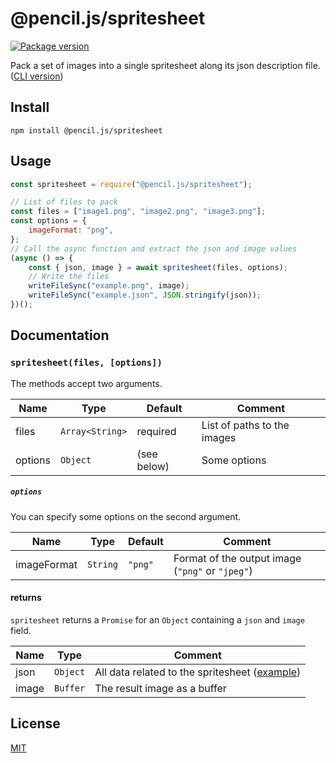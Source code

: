# @pencil.js/spritesheet

[![Package version](https://flat.badgen.net/npm/v/@pencil.js/spritesheet)](https://www.npmjs.com/package/@pencil.js/spritesheet)

Pack a set of images into a single spritesheet along its json description file. ([CLI version](https://github.com/pencil-js/spritesheet-cli))

## Install

    npm install @pencil.js/spritesheet

## Usage

```js
const spritesheet = require("@pencil.js/spritesheet");

// List of files to pack
const files = ["image1.png", "image2.png", "image3.png"];
const options = {
    imageFormat: "png",
};
// Call the async function and extract the json and image values
(async () => {
    const { json, image } = await spritesheet(files, options);
    // Write the files
    writeFileSync("example.png", image);
    writeFileSync("example.json", JSON.stringify(json));
})();
```

## Documentation

### `spritesheet(files, [options])`
The methods accept two arguments.

| Name | Type | Default | Comment |
| --- | --- | --- | --- |
|files |`Array<String>` |required |List of paths to the images |
|options |`Object` |(see below) |Some options |

##### `options`
You can specify some options on the second argument.

| Name | Type | Default | Comment |
| --- | --- | --- | --- |
|imageFormat |`String` |`"png"` |Format of the output image (`"png"` or `"jpeg"`) |

#### returns
`spritesheet` returns a `Promise` for an `Object` containing a `json` and `image` field.

| Name | Type | Comment |
| --- | --- | --- |
|json |`Object` |All data related to the spritesheet ([example](test/snapshots/index.js.md#main)) |
|image |`Buffer` |The result image as a buffer |

## License

[MIT](license)
